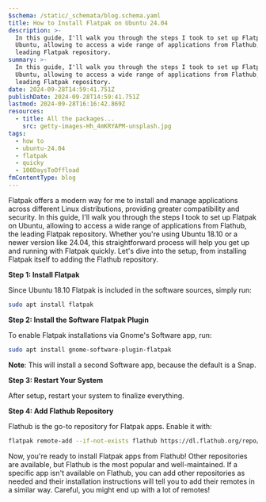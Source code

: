```yaml
---
$schema: /static/_schemata/blog.schema.yaml
title: How to Install Flatpak on Ubuntu 24.04
description: >-
  In this guide, I'll walk you through the steps I took to set up Flatpak on
  Ubuntu, allowing to access a wide range of applications from Flathub, the
  leading Flatpak repository.
summary: >-
  In this guide, I'll walk you through the steps I took to set up Flatpak on
  Ubuntu, allowing to access a wide range of applications from Flathub, the
  leading Flatpak repository.
date: 2024-09-28T14:59:41.751Z
publishDate: 2024-09-28T14:59:41.751Z
lastmod: 2024-09-28T16:16:42.869Z
resources:
  - title: All the packages...
    src: getty-images-Hh_4mKRYAPM-unsplash.jpg
tags:
  - how to
  - ubuntu-24.04
  - flatpak
  - quicky
  - 100DaysToOffload
fmContentType: blog
---
```


Flatpak offers a modern way for me to install and manage applications across different Linux distributions, providing greater compatibility and security. In this guide, I'll walk you through the steps I took to set up Flatpak on Ubuntu, allowing to access a wide range of applications from Flathub, the leading Flatpak repository. Whether you're using Ubuntu 18.10 or a newer version like 24.04, this straightforward process will help you get up and running with Flatpak quickly. Let's dive into the setup, from installing Flatpak itself to adding the Flathub repository.

**Step 1: Install Flatpak**

Since Ubuntu 18.10 Flatpak is included in the software sources, simply run:

```bash
sudo apt install flatpak
```

**Step 2: Install the Software Flatpak Plugin**

To enable Flatpak installations via Gnome's Software app, run:

```bash
sudo apt install gnome-software-plugin-flatpak
```

**Note**: This will install a second Software app, because the default is a Snap.

**Step 3: Restart Your System**

After setup, restart your system to finalize everything.

**Step 4: Add Flathub Repository**

Flathub is the go-to repository for Flatpak apps. Enable it with:

```bash
flatpak remote-add --if-not-exists flathub https://dl.flathub.org/repo/flathub.flatpakrepo
```

Now, you're ready to install Flatpak apps from Flathub! Other repositories are available, but Flathub is the most popular and well-maintained. If a specific app isn't available on Flathub, you can add other repositories as needed and their installation instructions will tell you to add their remotes in a similar way. Careful, you might end up with a lot of remotes!
